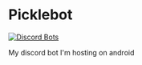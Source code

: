 # Picklebot
<a href="https://discordbots.org/bot/383303428064935957">
  <img src="https://discordbots.org/api/widget/383303428064935957.svg" alt="Discord Bots" />
</a>

<p>My discord bot I'm hosting on android</p>
